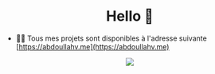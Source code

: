 <h1 align="center">Hello 👋</h1>

- 👨‍💻 Tous mes projets sont disponibles à l'adresse suivante [https://abdoullahv.me](https://abdoullahv.me)
<p align="center">
	<img src="https://lanyard-profile-readme.vercel.app/api/934146875404222486?hideTimestamp=true&idleMessage=Freelance%20and%20Self-Taught%20Developer.&hideBadges=true"/>
